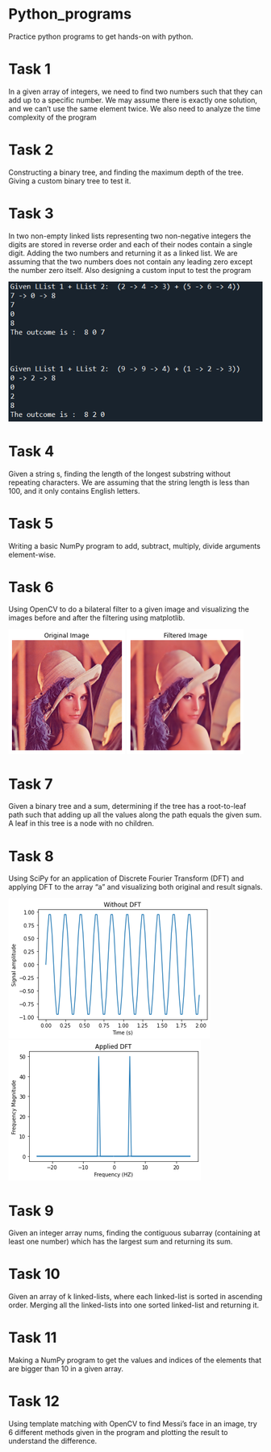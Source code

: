 # Python_programs

Practice python programs to get hands-on with python.

# Task 1

In a given array of integers, we need to find two numbers such that they can add up to a specific number.
We may assume there is exactly one solution, and we can’t use the same element twice. We also need to analyze the time complexity of the program 

# Task 2

Constructing a binary tree, and finding the maximum depth of the tree. Giving a custom binary tree to test it.

# Task 3

In two non-empty linked lists representing two non-negative integers the digits are stored in reverse order and each of their nodes contain a single digit. Adding the two numbers and returning it as a linked list. We are assuming that the two numbers does not contain any leading zero except the number zero itself. Also designing a custom input to test the program

![](Result%20images/image1.png)

# Task 4

Given a string s, finding the length of the longest substring without repeating characters. We are assuming that the string length is less than 100, and it only contains English letters.

# Task 5

Writing a basic NumPy program to add, subtract, multiply, divide arguments element-wise.

# Task 6

Using OpenCV to do a bilateral filter to a given image and visualizing the images before and after the filtering using matplotlib.

![](Result%20images/image2.png)
![](Result%20images/image3.png)

# Task 7

Given a binary tree and a sum, determining if the tree has a root-to-leaf path such that adding up all the values along the path equals the given sum. A leaf in this tree is a node with no children.

# Task 8

Using SciPy for an application of Discrete Fourier Transform (DFT) and applying DFT to the array “a” and visualizing both original and result signals.

![](Result%20images/image4.png)
![](Result%20images/image5.png)

# Task 9

Given an integer array nums, finding the contiguous subarray (containing at least one number) which has the largest sum and returning its sum.

# Task 10

Given an array of k linked-lists, where each linked-list is sorted in ascending order. Merging all the linked-lists into one sorted linked-list and returning it.

# Task 11

Making a NumPy program to get the values and indices of the elements that are bigger than 10 in a given array.

# Task 12

Using template matching with OpenCV to find Messi’s face in an image, try 6 different methods given in the program and plotting the result to understand the difference.
 


























